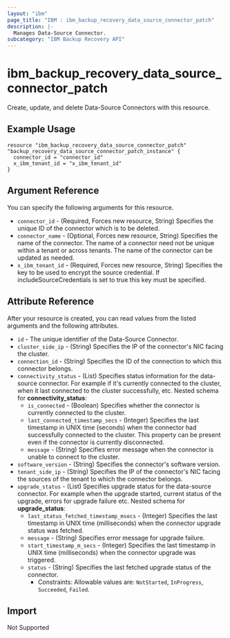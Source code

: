 ```yaml
---
layout: "ibm"
page_title: "IBM : ibm_backup_recovery_data_source_connector_patch"
description: |-
  Manages Data-Source Connector.
subcategory: "IBM Backup Recovery API"
---
```


# ibm_backup_recovery_data_source_connector_patch

Create, update, and delete Data-Source Connectors with this resource.

## Example Usage

```hcl
resource "ibm_backup_recovery_data_source_connector_patch" "backup_recovery_data_source_connector_patch_instance" {
  connector_id = "connector_id"
  x_ibm_tenant_id = "x_ibm_tenant_id"
}
```

## Argument Reference

You can specify the following arguments for this resource.

* `connector_id` - (Required, Forces new resource, String) Specifies the unique ID of the connector which is to be deleted.
* `connector_name` - (Optional, Forces new resource, String) Specifies the name of the connector. The name of a connector need not be unique within a tenant or across tenants. The name of the connector can be updated as needed.
* `x_ibm_tenant_id` - (Required, Forces new resource, String) Specifies the key to be used to encrypt the source credential. If includeSourceCredentials is set to true this key must be specified.

## Attribute Reference

After your resource is created, you can read values from the listed arguments and the following attributes.

* `id` - The unique identifier of the Data-Source Connector.
* `cluster_side_ip` - (String) Specifies the IP of the connector's NIC facing the cluster.
* `connection_id` - (String) Specifies the ID of the connection to which this connector belongs.
* `connectivity_status` - (List) Specifies status information for the data-source connector. For example if it's currently connected to the cluster, when it last connected to the cluster successfully, etc.
Nested schema for **connectivity_status**:
	* `is_connected` - (Boolean) Specifies whether the connector is currently connected to the cluster.
	* `last_connected_timestamp_secs` - (Integer) Specifies the last timestamp in UNIX time (seconds) when the connector had successfully connected to the cluster. This property can be present even if the connector is currently disconnected.
	* `message` - (String) Specifies error message when the connector is unable to connect to the cluster.
* `software_version` - (String) Specifies the connector's software version.
* `tenant_side_ip` - (String) Specifies the IP of the connector's NIC facing the sources of the tenant to which the connector belongs.
* `upgrade_status` - (List) Specifies upgrade status for the data-source connector. For example when the upgrade started, current status of the upgrade, errors for upgrade failure etc.
Nested schema for **upgrade_status**:
	* `last_status_fetched_timestamp_msecs` - (Integer) Specifies the last timestamp in UNIX time (milliseconds) when the connector upgrade status was fetched.
	* `message` - (String) Specifies error message for upgrade failure.
	* `start_timestamp_m_secs` - (Integer) Specifies the last timestamp in UNIX time (milliseconds) when the connector upgrade was triggered.
	* `status` - (String) Specifies the last fetched upgrade status of the connector.
	  * Constraints: Allowable values are: `NotStarted`, `InProgress`, `Succeeded`, `Failed`.


## Import
Not Supported

